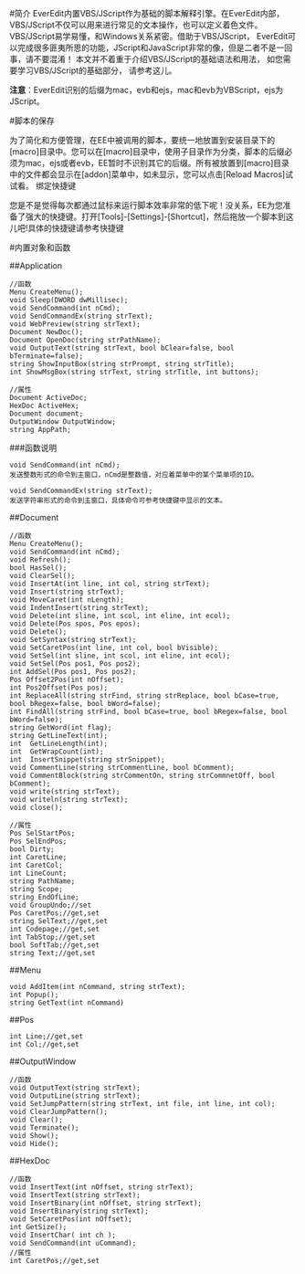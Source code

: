 #简介
EverEdit内置VBS/JScript作为基础的脚本解释引擎。在EverEdit内部，VBS/JScript不仅可以用来进行常见的文本操作，也可以定义着色文件。VBS/JScript易学易懂，和Windows关系紧密。借助于VBS/JScript， EverEdit可以完成很多匪夷所思的功能，JScript和JavaScript非常的像，但是二者不是一回事，请不要混淆！ 本文并不着重于介绍VBS/JScript的基础语法和用法， 如您需要学习VBS/JScript的基础部分， 请参考这儿。
 
**注意**：EverEdit识别的后缀为mac，evb和ejs，mac和evb为VBScript，ejs为JScript。

#脚本的保存

为了简化和方便管理，在EE中被调用的脚本，要统一地放置到安装目录下的[macro]目录中。您可以在[macro]目录中，使用子目录作为分类，脚本的后缀必须为mac，ejs或者evb，EE暂时不识别其它的后缀。所有被放置到[macro]目录中的文件都会显示在[addon]菜单中，如未显示，您可以点击[Reload Macros]试试看。
绑定快捷键

您是不是觉得每次都通过鼠标来运行脚本效率非常的低下呢！没关系，EE为您准备了强大的快捷键。打开[Tools]-[Settings]-[Shortcut]，然后拖放一个脚本到这儿吧!具体的快捷键请参考快捷键
 
#内置对象和函数

##Application

```
//函数
Menu CreateMenu();
void Sleep(DWORD dwMillisec);
void SendCommand(int nCmd);
void SendCommandEx(string strText);
void WebPreview(string strText);
Document NewDoc();
Document OpenDoc(string strPathName);
void OutputText(string strText, bool bClear=false, bool bTerminate=false);
string ShowInputBox(string strPrompt, string strTitle);
int ShowMsgBox(string strText, string strTitle, int buttons);
 
//属性
Document ActiveDoc;
HexDoc ActiveHex;
Document document;
OutputWindow OutputWindow;
string AppPath;
```

###函数说明

```
void SendCommand(int nCmd);
发送整数形式的命令到主窗口，nCmd是整数值，对应着菜单中的某个菜单项的ID。
```

```
void SendCommandEx(string strText);
发送字符串形式的命令到主窗口，具体命令可参考快捷键中显示的文本。
```

##Document

```
//函数
Menu CreateMenu();
void SendCommand(int nCmd);
void Refresh();
bool HasSel();
void ClearSel();
void InsertAt(int line, int col, string strText);
void Insert(string strText);
void MoveCaret(int nLength);
void IndentInsert(string strText);
void Delete(int sline, int scol, int eline, int ecol);
void Delete(Pos spos, Pos epos);
void Delete();
void SetSyntax(string strText);
void SetCaretPos(int line, int col, bool bVisible);
void SetSel(int sline, int scol, int eline, int ecol);
void SetSel(Pos pos1, Pos pos2);
int AddSel(Pos pos1, Pos pos2);
Pos Offset2Pos(int nOffset);
int Pos2Offset(Pos pos);
int ReplaceAll(string strFind, string strReplace, bool bCase=true, bool bRegex=false, bool bWord=false);
int FindAll(string strFind, bool bCase=true, bool bRegex=false, bool bWord=false);
string GetWord(int flag);
string GetLineText(int);
int  GetLineLength(int);
int  GetWrapCount(int);
int  InsertSnippet(string strSnippet);
void CommentLine(string strCommentLine, bool bComment);
void CommentBlock(string strCommentOn, string strCommnetOff, bool bComment);
void write(string strText);
void writeln(string strText);
void close();
 
//属性
Pos SelStartPos;
Pos SelEndPos;
bool Dirty;
int CaretLine;
int CaretCol;
int LineCount;
string PathName;
string Scope;
string EndOfLine;
void GroupUndo;//set
Pos CaretPos;//get,set
string SelText;//get,set
int Codepage;//get,set
int TabStop;//get,set
bool SoftTab;//get,set
string Text;//get,set
```

##Menu

```
void AddItem(int nCommand, string strText);
int Popup();
string GetText(int nCommand)
```

##Pos

```
int Line;//get,set
int Col;//get,set
```

##OutputWindow

```
//函数
void OutputText(string strText);
void OutputLine(string strText);
void SetJumpPattern(string strText, int file, int line, int col);
void ClearJumpPattern();
void Clear();
void Terminate();
void Show();
void Hide();
```

##HexDoc

```
//函数
void InsertText(int nOffset, string strText);
void InsertText(string strText);
void InsertBinary(int nOffset, string strText);
void InsertBinary(string strText);
void SetCaretPos(int nOffset);
int GetSize();
void InsertChar( int ch );
void SendCommand(int uCommand);
//属性
int CaretPos;//get,set
```
 
 
